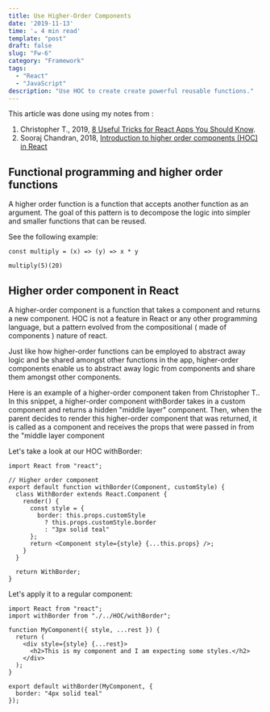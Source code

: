 ```yaml
---
title: Use Higher-Order Components
date: '2019-11-13'
time: '☕️ 4 min read'
template: "post"
draft: false
slug: "Fw-6"
category: "Framework"
tags:
  - "React"
  - "JavaScript"
description: "Use HOC to create create powerful reusable functions."
---
```


This article was done using my notes from :

1. Christopher T., 2019, [8 Useful Tricks for React Apps You Should Know](https://jsmanifest.com/8-useful-tricks-in-react-you-should-know/).
2. Sooraj Chandran, 2018, [Introduction to higher order components (HOC) in React](https://medium.com/@soorajchandran/introduction-to-higher-order-components-hoc-in-react-383c9343a3aa)

## Functional programming and higher order functions

A higher order function is a function that accepts another function as an argument. The goal of this pattern is to decompose the logic into simpler and smaller functions that can be reused.

See the following example:

```
const multiply = (x) => (y) => x * y

multiply(5)(20)
```

## Higher order component in React

A higher-order component is a function that takes a component and returns a new component. HOC is not a feature in React or any other programming language, but a pattern evolved from the compositional ( made of components ) nature of react.

Just like how higher-order functions can be employed to abstract away logic and be shared amongst other functions in the app, higher-order components enable us to abstract away logic from components and share them amongst other components.

Here is an example of a higher-order component taken from Christopher T.. In this snippet, a higher-order component withBorder takes in a custom component and returns a hidden "middle layer" component. Then, when the parent decides to render this higher-order component that was returned, it is called as a component and receives the props that were passed in from the "middle layer component

Let's take a look at our HOC withBorder:

```
import React from "react";

// Higher order component
export default function withBorder(Component, customStyle) {
  class WithBorder extends React.Component {
    render() {
      const style = {
        border: this.props.customStyle
          ? this.props.customStyle.border
          : "3px solid teal"
      };
      return <Component style={style} {...this.props} />;
    }
  }

  return WithBorder;
}
```

Let's apply it to a regular component:

```
import React from "react";
import withBorder from "./../HOC/withBorder";

function MyComponent({ style, ...rest }) {
  return (
    <div style={style} {...rest}>
      <h2>This is my component and I am expecting some styles.</h2>
    </div>
  );
}

export default withBorder(MyComponent, {
  border: "4px solid teal"
});

```
